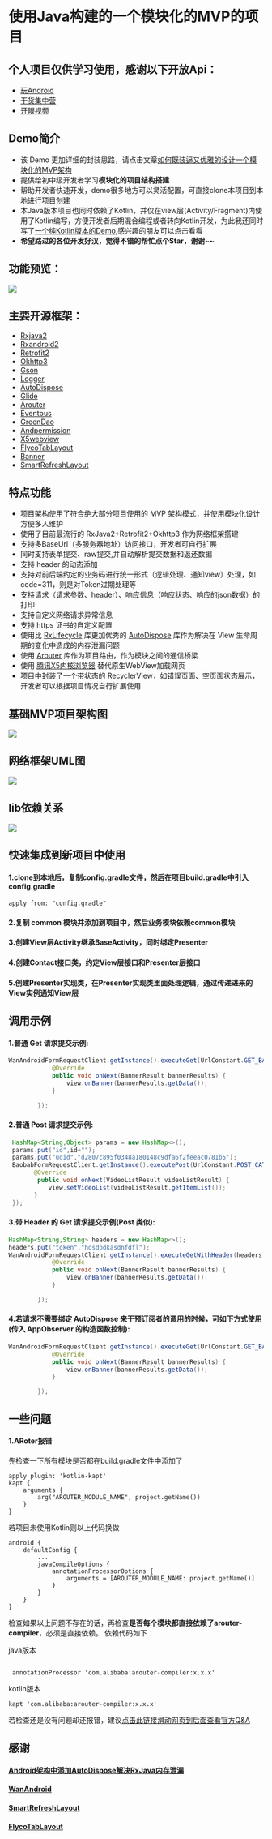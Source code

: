 # 使用Java构建的一个模块化的MVP的项目

## 个人项目仅供学习使用，感谢以下开放Api：
- [玩Android](https://www.wanandroid.com/blog/show/2)
- [干货集中营](http://gank.io/api)
- [开眼视频](https://github.com/tonycheng93/Eyepetizer/blob/master/doc/%E5%BC%80%E7%9C%BC%E8%A7%86%E9%A2%91API%E6%96%87%E6%A1%A3.md)
## Demo简介
- 该 Demo 更加详细的封装思路，请点击文章[如何既装逼又优雅的设计一个模块化的MVP架构](https://juejin.im/post/5d8f007e6fb9a04e065d5e46)
- 提供给初中级开发者学习**模块化的项目结构搭建**
- 帮助开发者快速开发，demo很多地方可以灵活配置，可直接clone本项目到本地进行项目创建 
- 本Java版本项目也同时依赖了Kotlin，并仅在view层(Activity/Fragment)内使用了Kotlin编写，方便开发者后期混合编程或者转向Kotlin开发，为此我还同时写了[一个纯Kotlin版本的Demo](https://github.com/AnthonyCoder/MvpForKotlin),感兴趣的朋友可以点击看看
- **希望路过的各位开发好汉，觉得不错的帮忙点个Star，谢谢~~**
## 功能预览：

![](https://github.com/AnthonyCoder/MvpForJava/blob/master/gif/gifhome_320x640_13s.gif)

## 主要开源框架：
- [Rxjava2](https://github.com/ReactiveX/RxJava/tree/2.x)
- [Rxandroid2](https://github.com/ReactiveX/RxAndroid)
- [Retrofit2](https://github.com/square/retrofit)
- [Okhttp3](https://github.com/square/okhttp)
- [Gson](https://github.com/google/gson)
- [Logger](https://github.com/orhanobut/logger)
- [AutoDispose](https://github.com/uber/AutoDispose)
- [Glide](https://github.com/bumptech/glide)
- [Arouter](https://github.com/alibaba/ARouter/blob/master/README_CN.md)
- [Eventbus](https://github.com/greenrobot/EventBus)
- [GreenDao](https://github.com/greenrobot/greenDAO)
- [Andpermission](https://github.com/yanzhenjie/AndPermission)
- [X5webview](https://x5.tencent.com/)
- [FlycoTabLayout](https://github.com/H07000223/FlycoTabLayout)
- [Banner](https://github.com/youth5201314/banner)
- [SmartRefreshLayout](https://github.com/scwang90/SmartRefreshLayout)

## 特点功能
- 项目架构使用了符合绝大部分项目使用的 MVP 架构模式，并使用模块化设计方便多人维护
- 使用了目前最流行的 RxJava2+Retrofit2+Okhttp3 作为网络框架搭建
- 支持多BaseUrl（多服务器地址）访问接口，开发者可自行扩展
- 同时支持表单提交、raw提交,并自动解析提交数据和返还数据
- 支持 header 的动态添加
- 支持对前后端约定的业务码进行统一形式（逻辑处理、通知view）处理，如 code=311，则是对Token过期处理等
- 支持请求（请求参数、header）、响应信息（响应状态、响应的json数据）的打印
- 支持自定义网络请求异常信息
- 支持 https 证书的自定义配置
- 使用比 [RxLifecycle](https://github.com/trello/RxLifecycle) 库更加优秀的 [AutoDispose](https://github.com/uber/AutoDispose) 库作为解决在 View 生命周期的变化中造成的内存泄漏问题
- 使用 [Arouter](https://github.com/alibaba/ARouter/blob/master/README_CN.md) 库作为项目路由，作为模块之间的通信桥梁
- 使用 [腾讯X5内核浏览器](https://x5.tencent.com/) 替代原生WebView加载网页
- 项目中封装了一个带状态的 RecyclerView，如错误页面、空页面状态展示，开发者可以根据项目情况自行扩展使用

## 基础MVP项目架构图
![](https://github.com/AnthonyCoder/MvpForJava/blob/master/gif/mvp_model.png)
## 网络框架UML图
![](https://github.com/AnthonyCoder/MvpForJava/blob/master/gif/base_net_model.png)
## lib依赖关系
![](https://github.com/AnthonyCoder/MvpForJava/blob/master/gif/model_relationship.png)

## 快速集成到新项目中使用
#### 1.clone到本地后，复制config.gradle文件，然后在项目build.gradle中引入config.gradle
```
apply from: "config.gradle"
```
#### 2.复制 common 模块并添加到项目中，然后业务模块依赖common模块
#### 3.创建View层Activity继承BaseActivity，同时绑定Presenter
#### 4.创建Contact接口类，约定View层接口和Presenter层接口
#### 5.创建Presenter实现类，在Presenter实现类里面处理逻辑，通过传递进来的View实例通知View层

## 调用示例
#### 1.普通 Get 请求提交示例:
```java
WanAndroidFormRequestClient.getInstance().executeGet(UrlConstant.GET_BANNER_JSON, null, new AppObserver<BannerResult>(view,true) {
            @Override
            public void onNext(BannerResult bannerResults) {
                view.onBanner(bannerResults.getData());
            }

        });
```
#### 2.普通 Post 请求提交示例:
```java
 HashMap<String,Object> params = new HashMap<>();
 params.put("id",id+"");
 params.put("udid","d2807c895f0348a180148c9dfa6f2feeac0781b5");
 BaobabFormRequestClient.getInstance().executePost(UrlConstant.POST_CATEGORIES_VIDEO_LIST, params, new AppObserver<VideoListResult>(view) {
       @Override
        public void onNext(VideoListResult videoListResult) {
           view.setVideoList(videoListResult.getItemList());
       }
 });
```
#### 3.带 Header 的 Get 请求提交示例(Post 类似):
```java
HashMap<String,String> headers = new HashMap<>();
headers.put("token","hosdbdkasdnfdfl");
WanAndroidFormRequestClient.getInstance().executeGetWithHeader(headers,UrlConstant.GET_BANNER_JSON, null, new AppObserver<BannerResult>(view,true) {
            @Override
            public void onNext(BannerResult bannerResults) {
                view.onBanner(bannerResults.getData());
            }

        });
```
#### 4.若请求不需要绑定 AutoDispose 来干预订阅者的调用的时候，可如下方式使用(传入 AppObserver 的构造函数控制):
```java
WanAndroidFormRequestClient.getInstance().executeGet(UrlConstant.GET_BANNER_JSON, null, new AppObserver<BannerResult>(view,false) {
            @Override
            public void onNext(BannerResult bannerResults) {
                view.onBanner(bannerResults.getData());
            }

        });
```



## 一些问题
#### 1.ARoter报错
先检查一下所有模块是否都在build.gradle文件中添加了
```
apply plugin: 'kotlin-kapt'
kapt {
    arguments {
        arg("AROUTER_MODULE_NAME", project.getName())
    }
}
```
若项目未使用Kotlin则以上代码换做
```
android {
    defaultConfig {
        ...
        javaCompileOptions {
            annotationProcessorOptions {
                arguments = [AROUTER_MODULE_NAME: project.getName()]
            }
        }
    }
}
```
检查如果以上问题不存在的话，再检查**是否每个模块都直接依赖了arouter-compiler**，必须是直接依赖。
依赖代码如下：

java版本
```

 annotationProcessor 'com.alibaba:arouter-compiler:x.x.x'
```
kotlin版本
```
kapt 'com.alibaba:arouter-compiler:x.x.x'
```
若检查还是没有问题却还报错，建议[点击此链接滑动网页到后面查看官方Q&A](https://github.com/alibaba/ARouter/blob/master/README_CN.md)

## 感谢

#### [Android架构中添加AutoDispose解决RxJava内存泄漏](https://blog.csdn.net/mq2553299/article/details/79418068)
#### [WanAndroid](https://www.wanandroid.com/)
#### [SmartRefreshLayout](https://github.com/scwang90/SmartRefreshLayout)
#### [FlycoTabLayout](https://github.com/H07000223/FlycoTabLayout)




